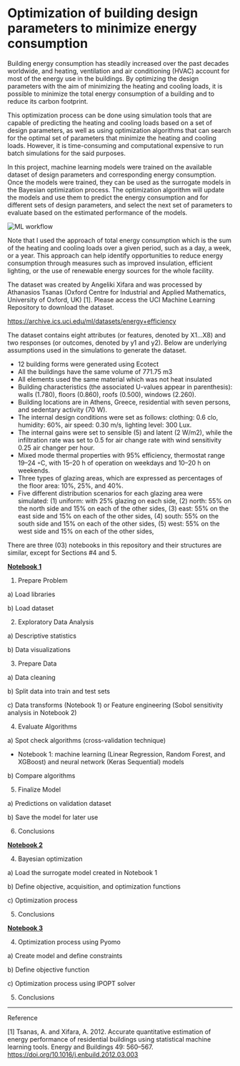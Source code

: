 # Optimization of building design parameters to minimize energy consumption

Building energy consumption has steadily increased over the past decades worldwide, and heating, ventilation and air conditioning (HVAC) account for most of the energy use in the buildings. By optimizing the design parameters with the aim of minimizing the heating and cooling loads, it is possible to minimize the total energy consumption of a building and to reduce its carbon footprint. 

This optimization process can be done using simulation tools that are capable of predicting the heating and cooling loads based on a set of design parameters, as well as using optimization algorithms that can search for the optimal set of parameters that minimize the heating and cooling loads. However, it is time-consuming and computational expensive to run batch simulations for the said purposes.

In this project, machine learning models were trained on the available dataset of design parameters and corresponding energy consumption. Once the models were trained, they can be used as the surrogate models in the Bayesian optimization process. The optimization algorithm will update the models and use them to predict the energy consumption and for different sets of design parameters, and select the next set of parameters to evaluate based on the estimated performance of the models. 

![ML workflow](https://user-images.githubusercontent.com/86640902/219902456-03b24342-09f1-432d-98d0-35dd1227ced1.jpg)

Note that I used the approach of total energy consumption which is the sum of the heating and cooling loads over a given period, such as a day, a week, or a year. This approach can help identify opportunities to reduce energy consumption through measures such as improved insulation, efficient lighting, or the use of renewable energy sources for the whole facility.

The dataset was created by Angeliki Xifara and was processed by Athanasios Tsanas (Oxford Centre for Industrial and Applied Mathematics, University of Oxford, UK) [1]. Please access the UCI Machine Learning Repository to download the dataset.

https://archive.ics.uci.edu/ml/datasets/energy+efficiency

The dataset contains eight attributes (or features, denoted by X1...X8) and two responses (or outcomes, denoted by y1 and y2). Below are underlying assumptions used in the simulations to generate the dataset. 

-	12 building forms were generated using Ecotect
-	All the buildings have the same volume of 771.75 m3
-	All elements used the same material which was not heat insulated
-	Building characteristics (the associated U-values appear in parenthesis): walls (1.780), floors (0.860), roofs (0.500), windows (2.260).
-	Building locations are in Athens, Greece, residential with seven persons, and sedentary activity (70 W).
-	The internal design conditions were set as follows: clothing: 0.6 clo, humidity: 60%, air speed: 0.30 m/s, lighting level: 300 Lux.
-	The internal gains were set to sensible (5) and latent (2 W/m2), while the infiltration rate was set to 0.5 for air change rate with wind sensitivity 0.25 air changer per hour.
-	Mixed mode thermal properties with 95% efficiency, thermostat range 19–24 ◦C, with 15–20 h of operation on weekdays and 10–20 h on weekends.
-	Three types of glazing areas, which are expressed as percentages of the floor area: 10%, 25%, and 40%.
-	Five different distribution scenarios for each glazing area were simulated:
(1) uniform: with 25% glazing on each side, 
(2) north: 55% on the north side and 15% on each of the other sides, 
(3) east: 55% on the east side and 15% on each of the other sides, 
(4) south: 55% on the south side and 15% on each of the other sides, 
(5) west: 55% on the west side and 15% on each of the other sides,

There are three (03) notebooks in this repository and their structures are similar, except for Sections #4 and 5.

**<ins>Notebook 1</ins>**

1. Prepare Problem

a) Load libraries

b) Load dataset

2. Exploratory Data Analysis

a) Descriptive statistics

b) Data visualizations

3. Prepare Data

a) Data cleaning

b) Split data into train and test sets

c) Data transforms (Notebook 1) or Feature engineering (Sobol sensitivity analysis in Notebook 2) 

4. Evaluate Algorithms

a) Spot check algorithms (cross-validation technique)
   
   - Notebook 1: machine learning (Linear Regression, Random Forest, and XGBoost) and neural network (Keras Sequential) models

b) Compare algorithms

5. Finalize Model

a) Predictions on validation dataset

b) Save the model for later use

6. Conclusions


**<ins>Notebook 2</ins>**

4. Bayesian optimization

a)	Load the surrogate model created in Notebook 1

b)	Define objective, acquisition, and optimization functions

c)	Optimization process

5. Conclusions

**<ins>Notebook 3</ins>**

4. Optimization process using Pyomo

a) Create model and define constraints

b) Define objective function

c) Optimization process using IPOPT solver

5. Conclusions

-------------------------------------------------------------------------------------------------------------------------------------
Reference

[1]	Tsanas, A. and Xifara, A. 2012. Accurate quantitative estimation of energy performance of residential buildings using statistical machine learning tools. Energy and Buildings 49: 560–567. https://doi.org/10.1016/j.enbuild.2012.03.003 

